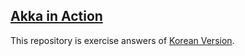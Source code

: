 [Akka in Action](https://www.manning.com/books/akka-in-action)
---

This repository is exercise answers of [Korean Version](www.gilbut.co.kr/book/bookView.aspx?bookcode=BN001795).

